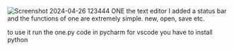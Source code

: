 ![Screenshot 2024-04-26 123444](https://github.com/wi11mc/one/assets/157196275/faca61fa-8e14-4891-bbe6-ab19574e9252)
ONE the text editor
I added a status bar and the functions of one are extremely simple. new, open, save etc.

to use it run the one.py code in pycharm
for vscode you have to install python
